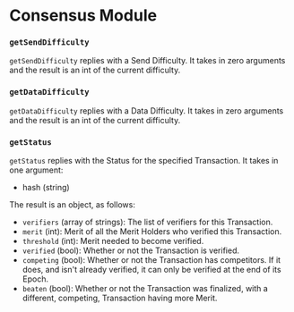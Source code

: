 # Consensus Module

### `getSendDifficulty`

`getSendDifficulty` replies with a Send Difficulty. It takes in zero arguments and the result is an int of the current difficulty.

### `getDataDifficulty`

`getDataDifficulty` replies with a Data Difficulty. It takes in zero arguments and the result is an int of the current difficulty.

### `getStatus`

`getStatus` replies with the Status for the specified Transaction. It takes in one argument:
- hash (string)

The result is an object, as follows:
- `verifiers`  (array of strings): The list of verifiers for this Transaction.
- `merit`      (int):              Merit of all the Merit Holders who verified this Transaction.
- `threshold`  (int):              Merit needed to become verified.
- `verified`   (bool):             Whether or not the Transaction is verified.
- `competing`  (bool):             Whether or not the Transaction has competitors. If it does, and isn't already verified, it can only be verified at the end of its Epoch.
- `beaten`     (bool):             Whether or not the Transaction was finalized, with a different, competing, Transaction having more Merit.
